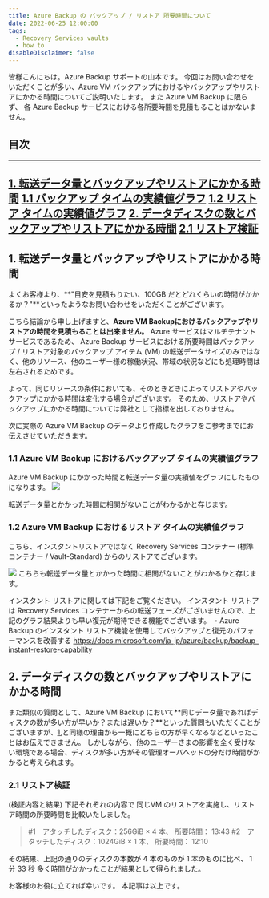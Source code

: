 ```yaml
---
title: Azure Backup の バックアップ / リストア 所要時間について
date: 2022-06-25 12:00:00
tags:
  - Recovery Services vaults
  - how to
disableDisclaimer: false
---
```


<!-- more -->
皆様こんにちは。Azure Backup サポートの山本です。
今回はお問い合わせをいただくことが多い、Azure VM バックアップにおけるやバックアップやリストアにかかる時間についてご説明いたします。 また Azure VM Backup に限らず、 各 Azure Backup サービスにおける各所要時間を見積もることはかないません。

## 目次
-----------------------------------------------------------
[1. 転送データ量とバックアップやリストアにかかる時間](#1)
[  1.1 バックアップ タイムの実績値グラフ](#1-1)
[  1.2 リストア タイムの実績値グラフ](#1-2) 
[2. データディスクの数とバックアップやリストアにかかる時間](#2)
[  2.1 リストア検証](#2-1) 
-----------------------------------------------------------


## <a id="1"></a> 1. 転送データ量とバックアップやリストアにかかる時間
よくお客様より、**"目安を見積もりたい、100GB だとどれくらいの時間がかかるか？"**といったようなお問い合わせをいただくことがございます。

こちら結論から申し上げますと、**Azure VM Backupにおけるバックアップやリストアの時間を見積もることは出来ません。**
Azure サービスはマルチテナント サービスであるため、 Azure Backup サービスにおける所要時間はバックアップ / リストア対象のバックアップ アイテム (VM) の転送データサイズのみではなく、他のリソース、他のユーザー様の稼働状況、帯域の状況などにも処理時間は左右されるためです。

よって、同じリソースの条件においても、そのときどきによってリストアやバックアップにかかる時間は変化する場合がございます。
そのため、リストアやバックアップにかかる時間については弊社として指標を出しておりません。

次に実際の Azure VM Backup のデータより作成したグラフをご参考までにお伝えさせていただきます。
### <a id="1-1"></a> 1.1 Azure VM Backup におけるバックアップ タイムの実績値グラフ
Azure VM Backup にかかった時間と転送データ量の実績値をグラフにしたものになります。
![](https://user-images.githubusercontent.com/71251920/175569827-32081c88-3b8a-4eca-abdc-471033b3d4b8.png)

転送データ量とかかった時間に相関がないことがわかるかと存じます。

### <a id="1-2"></a> 1.2 Azure VM Backup におけるリストア タイムの実績値グラフ
こちら、インスタントリストアではなく Recovery Services コンテナー (標準コンテナー / Vault-Standard) からのリストアでございます。

![](https://user-images.githubusercontent.com/71251920/175569833-99834c3c-46f3-4901-8014-5c0a6dc0cb22.png)
こちらも転送データ量とかかった時間に相関がないことがわかるかと存じます。


インスタント リストアに関しては下記をご覧ください。
インスタント リストアは Recovery Services コンテナーからの転送フェーズがございませんので、上記のグラフ結果よりも早い復元が期待できる機能でございます。
・Azure Backup のインスタント リストア機能を使用してバックアップと復元のパフォーマンスを改善する
https://docs.microsoft.com/ja-jp/azure/backup/backup-instant-restore-capability



## <a id="2"></a> 2. データディスクの数とバックアップやリストアにかかる時間
また類似の質問として、Azure VM Backup において**同じデータ量であればディスクの数が多い方が早いか？または遅いか？**といった質問もいただくことがございますが、[1.](#1)と同様の理由から一概にどちらの方が早くなるなどといったことはお伝えできません。
しかしながら、他のユーザーさまの影響を全く受けない環境である場合、ディスクが多い方がその管理オーバヘッドの分だけ時間がかかると考えられます。

### <a id="2-1"></a> 2.1 リストア検証
(検証内容と結果)
下記それぞれの内容で 同じVM のリストアを実施し、リストア時間の所要時間を比較いたしました。
>#1　アタッチしたディスク：256GiB  × 4 本、 所要時間： 13:43
>#2　アタッチしたディスク：1024GiB × 1 本、 所要時間： 12:10

その結果、上記の通りのディスクの本数が 4 本のものが 1 本のものに比べ、 1 分 33 秒 多く時間がかかったことが結果として得られました。


お客様のお役に立てれば幸いです。
本記事は以上です。